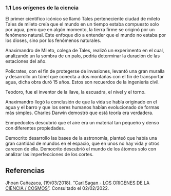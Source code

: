 ### 1.1 Los orígenes de la ciencia

El primer científico icónico se llamó Tales perteneciente ciudad de mileto Tales de mileto creía que el mundo en un tiempo estaba compuesto solo por agua, pero que en algún momento, la tierra firme se originó por un fenómeno natural. Este enfoque dio a entender que el mundo no estaba por los dioses, sino por los fenómenos naturales.

Anaximandro de Mileto, colega de Tales, realizó un experimento en el cual, analizando un la sombra de un palo, podría determinar la duración de las estaciones del año.

Policrates, con el fin de protegerse de invasiones, levantó una gran muralla y desarrollo un túnel que conecta a dos montañas con el fin de transportar agua, dicha obra duró 15 años. Estos son recuerdos de la ingeniería civil.

Teodoro, fue el inventor de la llave, la escuadra, el nivel y el torno.

Anaximandro llegó la conclusión de que la vida se había originado en el agua y el barro y que los seres humanos habían evolucionado de formas más simples. Charles Darwin demostró que está teoría era verdadera.

Enmpedocles descubrió que el aire era un material tan pequeño y denso con diferentes propiedades.

Democrito desarrollo las bases de la astronomía, planteó que había una gran cantidad de mundos en el espacio, que en unos no hay vida y otros carecen de ella. Democrito descubrió el mundo de los átomos solo con analizar las imperfecciones de los cortes.

<!---- ---- ---->

## Referencias

Jhoan Cañazaca, (19/03/2018). [“Carl Sagan - LOS ORIGENES DE LA CIENCIA / COSMOS”](https://www.youtube.com/watch?v=Es99juS7AFw). Consultado el 02/02/2022.